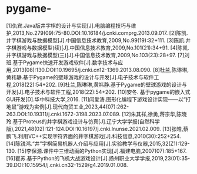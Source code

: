 # pygame-
[1]仇宾.Java版井字棋的设计与实现[J].电脑编程技巧与维护,2013,No.279(09):75-80.DOI:10.16184/j.cnki.comprg.2013.09.017.
[2]陈凯.井字棋游戏与数据模型[J].中国信息技术教育,2009,No.99(19):32+111.
[3]陈凯.井字棋游戏与数据模型(续)[J].中国信息技术教育,2009,No.101(21):34+91.
[4]陈凯.井字棋游戏与数据模型(三)[J].中国信息技术教育,2009,No.103(23):28+97.
[7]刘班.基于Pygame快速开发游戏软件[J].数字技术与应用,2013(08):130.DOI:10.19695/j.cnki.cn12-1369.2013.08.090.
[8]杜兰,陈琳琳,黄祎静.基于Pygame的壁球游戏的设计与开发[J].电子技术与软件工程,2018(22):54+202.
[9]杜兰,陈琳琳,黄祎静.基于Pygame的壁球游戏的设计与开发[J].电子技术与软件工程,2018(22):54+202.
[10]安冬. 基于pygame的嵌入式GUI开发[D].华中科技大学,2016.
[11]闫爱涛.图形化编程下游戏设计实现——以“打地鼠”游戏为实例[J].现代商贸工业,2023,44(07):262-263.DOI:10.19311/j.cnki.1672-3198.2023.07.089.
[12]朱其祥,徐勇,蒋宗华,陈晓玲.基于Proteus的井字棋游戏设计与仿真[J].辽宁大学学报(自然科学版),2021,48(02):121-124.DOI:10.16197/j.cnki.lnunse.2021.02.009.
[13]张皓,蔡鹏飞.利用VC++实现字符界面的井字棋游戏[J].科技信息,2010(30):252+254.
[14]陈锐鸿.“井”字棋简易机器人介绍与应用[J].实验教学与仪器,2015,32(Z1):129-130.
[15]李保源.课件中三维动画的Python实现[J].福建电脑,2007(07):185+167.
[16]瞿苏.基于Python的飞机大战游戏设计[J].扬州职业大学学报,2019,23(01):35-39.DOI:10.15954/j.cnki.cn32-1529/g4.2019.01.008.
